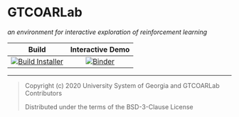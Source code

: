 # GTCOARLab

_an environment for interactive exploration of reinforcement learning_

| Build | Interactive Demo |
|:-----:|:----:|
| [![Build Installer][ci-badge]](ci) | [![Binder][demo-badge]][demo]

[ci]: https://github.com/gt-coar/gt-coar-lab/actions
[ci-badge]: https://github.com/gt-coar/gt-coar-lab/workflows/Build%20Installer/badge.svg
[demo-badge]: https://mybinder.org/badge_logo.svg
[demo]: https://mybinder.org/v2/gh/gt-coar/gt-coar-lab/master?urlpath=lab

---

> Copyright (c) 2020 University System of Georgia and GTCOARLab Contributors
>
> Distributed under the terms of the BSD-3-Clause License
